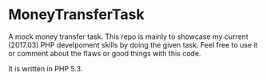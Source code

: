 # MoneyTransferTask
A mock money transfer task. 
This repo is mainly to showcase my current (2017.03) PHP develpoment skills by doing the given task. 
Feel free to use it or comment about the flaws or good things with this code. 

It is written in PHP 5.3.
